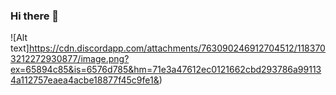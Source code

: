 ### Hi there 👋
![Alt text]https://cdn.discordapp.com/attachments/763090246912704512/1183703212272930877/image.png?ex=65894c85&is=6576d785&hm=71e3a47612ec0121662cbd293786a991134a112757eaea4acbe18877f45c9fe1&)
<!--
**leocdt/leocdt** is a ✨ _special_ ✨ repository because its `README.md` (this file) appears on your GitHub profile.

Here are some ideas to get you started:

- 🔭 I’m currently working on ...
- 🌱 I’m currently learning ...
- 👯 I’m looking to collaborate on ...
- 🤔 I’m looking for help with ...
- 💬 Ask me about ...
- 📫 How to reach me: ...
- 😄 Pronouns: ...
- ⚡ Fun fact: ...
-->
